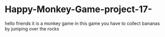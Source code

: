 # Happy-Monkey-Game-project-17-
hello friends it is a monkey game in this game you have to collect bananas by jumping over the rocks 
